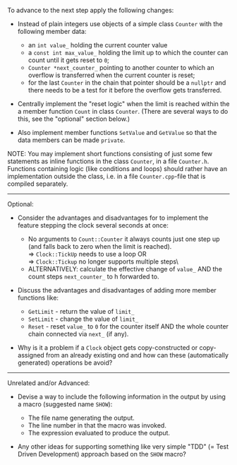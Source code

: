 To advance to the next step apply the following changes:

- Instead of plain integers use objects of a simple class
  `Counter` with the following member data:

    - an `int value_` holding the current counter value
    - a `const int max_value_` holding the limit up to which
      the counter can count until it gets reset to `0`;
    - `Counter *next_counter_` pointing to another counter
      to which an overflow is transferred when the current
      counter is reset;
    - for the last `Counter` in the chain that pointer
      should be a `nullptr` and there needs to be a test for
      it before the overflow gets transferred.

- Centrally implement the "reset logic" when the limit is
  reached within the a member function `Count` in class
  `Counter`. (There are several ways to do this, see the
  "optional" section below.)

- Also implement member functions `SetValue` and `GetValue`
  so that the data members can be made `private`.

NOTE: You may implement short functions consisting of just
      some few statements as inline functions in the class
      `Counter`, in a file `Counter.h`. Functions containing
      logic (like conditions and loops) should rather have
      an implementation outside the class, i.e. in a file
      `Counter.cpp`-file that is compiled separately.

* * * * *

Optional:

- Consider the advantages and disadvantages for to implement
  the feature stepping the clock several seconds at once:
    - No arguments to `Count::Counter` it always counts just
      one step up (and falls back to zero when the limit is
      reached).\
       => `Clock::TickUp` needs to use a loop OR\
       => `Clock::Tickup` no longer  supports multiple steps\
    - ALTERNATIVELY: calculate the effective change of
      `value_` AND the count steps `next_counter_` to h
      forwarded to.

- Discuss the advantages and disadvantages of adding more
  member functions like:

    - `GetLimit` - return the value of `limit_`
    - `SetLimit` - change the value of `limit_`
    - `Reset` - reset `value_` to `0` for the counter itself AND
    the whole counter chain connected via `next_` (if any).

- Why is it a problem if a `Clock` object gets
  copy-constructed or copy-assigned from an already existing
  ond and how can these (automatically generated) operations
  be avoid?

* * * * *

Unrelated and/or Advanced:

- Devise a way to include the following information in the
  output by using a macro (suggested name `SHOW`):
    - The file name generating the output.
    - The line number in that the macro was invoked.
    - The expression evaluated to produce the output.

- Any other ideas for supporting something like very simple
  "TDD" (= Test Driven Development) approach based on the
  `SHOW` macro?
